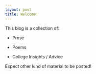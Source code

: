 ```yaml
---
layout: post
title: Welcome!
---
```


This blog is a collection of:

- Prose

- Poems

- College Insights / Advice

Expect other kind of material to be posted!
